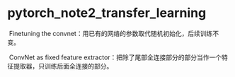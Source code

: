 # pytorch_note2_transfer_learning

​	Finetuning the convnet：用已有的网络的参数取代随机初始化，后续训练不变。

​	ConvNet as fixed feature extractor：把除了尾部全连接部分的部分当作一个特征提取器，只训练后面全连接的部分。
